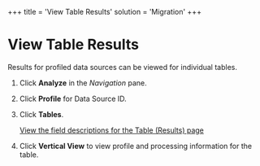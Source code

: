 +++
title = 'View Table Results'
solution = 'Migration'
+++

# View Table Results

Results for profiled data sources can be viewed for individual tables.

1.  Click **Analyze** in the *Navigation* pane.

2.  Click **Profile** for Data Source ID.

3.  Click **Tables**.
    
    [View the field descriptions for the Table (Results)
    page](../../../Platform/Common/Page_Desc/Table_Results_H.htm)

4.  Click **Vertical View** to view profile and processing information
    for the table.
